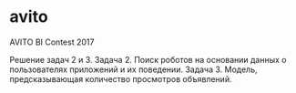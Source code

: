 # avito
AVITO BI Contest 2017

Решение задач 2 и 3.
Задача 2. Поиск роботов на основании данных о пользователях приложений и их поведении.
Задача 3. Модель, предсказывающая количество просмотров объявлений.

